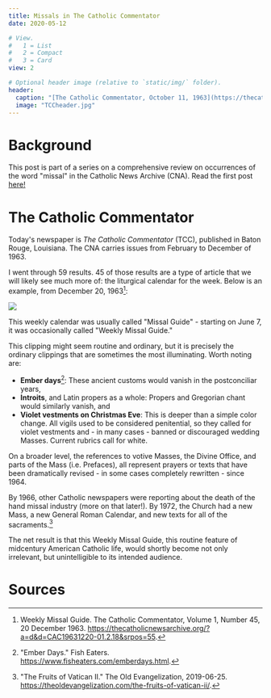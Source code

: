 ```yaml
---
title: Missals in The Catholic Commentator
date: 2020-05-12

# View.
#   1 = List
#   2 = Compact
#   3 = Card
view: 2

# Optional header image (relative to `static/img/` folder).
header:  
  caption: "[The Catholic Commentator, October 11, 1963](https://thecatholicnewsarchive.org/?a=d&d=CAC19631011-01.2.2&srpos=49)"
  image: "TCCheader.jpg"
---
```


# Background 

This post is part of a series on a comprehensive review on occurrences of the word "missal" in the Catholic News Archive (CNA). Read the first post [here!](https://sharonkabel.com/post/missalsotv/)

# The Catholic Commentator

Today's newspaper is _The Catholic Commentator_ (TCC), published in Baton Rouge, Louisiana. The CNA carries issues from February to December of 1963. 

I went through 59 results. 45 of those results are a type of article that we will likely see much more of: the liturgical calendar for the week. Below is an example, from December 20, 1963[^1]:

![](/uploads/missalCC/TCC1963.png)

This weekly calendar was usually called "Missal Guide" - starting on June 7, it was occasionally called "Weekly Missal Guide." 

This clipping might seem routine and ordinary, but it is precisely the ordinary clippings that are sometimes the most illuminating. Worth noting are: 

* **Ember days**[^2]: These ancient customs would vanish in the postconciliar years, 
* **Introits**, and Latin propers as a whole: Propers and Gregorian chant would similarly vanish, and
* **Violet vestments on Christmas Eve**: This is deeper than a simple color change. All vigils used to be considered penitential, so they called for violet vestments and - in many cases - banned or discouraged wedding Masses. Current rubrics call for white.

On a broader level, the references to votive Masses, the Divine Office, and parts of the Mass (i.e. Prefaces), all represent prayers or texts that have been dramatically revised - in some cases completely rewritten - since 1964. 

By 1966, other Catholic newspapers were reporting about the death of the hand missal industry (more on that later!). By 1972, the Church had a new Mass, a new General Roman Calendar, and new texts for all of the sacraments.[^3]

The net result is that this Weekly Missal Guide, this routine feature of midcentury American Catholic life,  would shortly become not only irrelevant, but unintelligible to its intended audience. 

# Sources 
[^1]: Weekly Missal Guide. The Catholic Commentator, Volume 1, Number 45, 20 December 1963. https://thecatholicnewsarchive.org/?a=d&d=CAC19631220-01.2.18&srpos=55. 
[^2]: "Ember Days." Fish Eaters. https://www.fisheaters.com/emberdays.html. 
[^3]: "The Fruits of Vatican II." The Old Evangelization, 2019-06-25. https://theoldevangelization.com/the-fruits-of-vatican-ii/.
